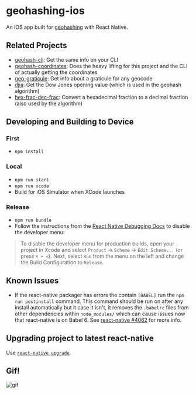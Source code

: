 geohashing-ios
==================

An iOS app built for [geohashing](https://xkcd.com/426/) with React Native.

## Related Projects

- [geohash-cli](https://github.com/lukekarrys/geohash-cli): Get the same info on your CLI
- [geohash-coordinates](https://github.com/lukekarrys/geohash-coordinates): Does the heavy lifting for this project and the CLI of actually getting the coordinates
- [geo-graticule](https://github.com/lukekarrys/geo-graticule): Get info about a graticule for any geocode
- [djia](https://github.com/lukekarrys/djia): Get the Dow Jones opening value (which is used in the geohash algorithm)
- [hex-frac-dec-frac](https://github.com/lukekarrys/hex-frac-dec-frac): Convert a hexadecimal fraction to a decimal fraction (also used by the algorithm)

## Developing and Building to Device

### First

- `npm install`

### Local

- `npm run start`
- `npm run xcode`
- Build for iOS Simulator when XCode launches

### Release

- `npm run bundle`
- Follow the instructions from the [React Native Debugging Docs](https://facebook.github.io/react-native/docs/debugging.html#debugging-react-native-apps) to disable the developer menu:

> To disable the developer menu for production builds, open your project in Xcode and select `Product` → `Scheme` → `Edit Scheme...` (or press `⌘ + <`). Next, select `Run` from the menu on the left and change the Build Configuration to `Release`.


## Known Issues

- If the react-native packager has errors the contain `[BABEL]` run the `npm run postinstall` command. This command should be run on after any install automatically but it case it isn't, it removes the `.babelrc` files from other dependencies within `node_modules/` which can cause issues now that react-native is on Babel 6. See [react-native #4062](https://github.com/facebook/react-native/issues/4062#issuecomment-164598155) for more info.


## Upgrading project to latest react-native

Use [`react-native upgrade`](https://facebook.github.io/react-native/docs/upgrading.html#2-upgrade-your-project-templates).

## Gif!

![gif](https://cldup.com/2wc-X5x034.gif)
